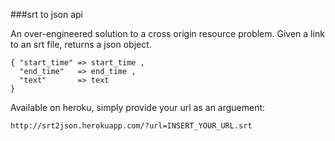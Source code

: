 ###srt to json api

An over-engineered solution to a cross origin resource problem.
Given a link to an srt file, returns a json object.

```
{ "start_time" => start_time ,
  "end_time"   => end_time ,
  "text"       => text 
}
```

Available on heroku, simply provide your url as an arguement:

```
http://srt2json.herokuapp.com/?url=INSERT_YOUR_URL.srt
```